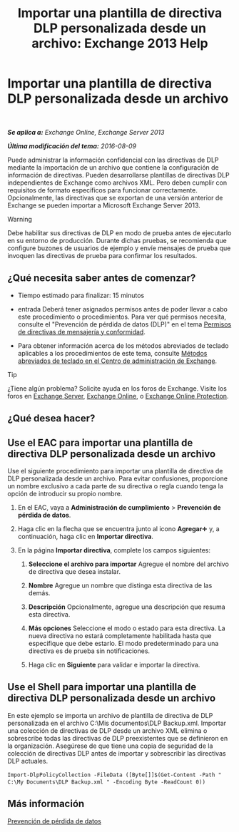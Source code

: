﻿---
title: 'Importar una plantilla de directiva DLP personalizada desde un archivo: Exchange 2013 Help'
TOCTitle: Importar una plantilla de directiva DLP personalizada desde un archivo
ms:assetid: 83f49dbd-f9b1-498e-b548-1529c5e1ccdb
ms:mtpsurl: https://technet.microsoft.com/es-es/library/JJ150531(v=EXCHG.150)
ms:contentKeyID: 48267680
ms.date: 04/23/2018
mtps_version: v=EXCHG.150
ms.translationtype: HT
---

# Importar una plantilla de directiva DLP personalizada desde un archivo

 

_**Se aplica a:** Exchange Online, Exchange Server 2013_

_**Última modificación del tema:** 2016-08-09_

Puede administrar la información confidencial con las directivas de DLP mediante la importación de un archivo que contiene la configuración de información de directivas. Pueden desarrollarse plantillas de directivas DLP independientes de Exchange como archivos XML. Pero deben cumplir con requisitos de formato específicos para funcionar correctamente. Opcionalmente, las directivas que se exportan de una versión anterior de Exchange se pueden importar a Microsoft Exchange Server 2013.


> [!WARNING]
> Debe habilitar sus directivas de DLP en modo de prueba antes de ejecutarlo en su entorno de producción. Durante dichas pruebas, se recomienda que configure buzones de usuarios de ejemplo y envíe mensajes de prueba que invoquen las directivas de prueba para confirmar los resultados.



## ¿Qué necesita saber antes de comenzar?

  - Tiempo estimado para finalizar: 15 minutos

  - entrada Deberá tener asignados permisos antes de poder llevar a cabo este procedimiento o procedimientos. Para ver qué permisos necesita, consulte el "Prevención de pérdida de datos (DLP)" en el tema [Permisos de directivas de mensajería y conformidad](messaging-policy-and-compliance-permissions-exchange-2013-help.md).

  - Para obtener información acerca de los métodos abreviados de teclado aplicables a los procedimientos de este tema, consulte [Métodos abreviados de teclado en el Centro de administración de Exchange](keyboard-shortcuts-in-the-exchange-admin-center-exchange-online-protection-help.md).


> [!TIP]
> ¿Tiene algún problema? Solicite ayuda en los foros de Exchange. Visite los foros en <A href="https://go.microsoft.com/fwlink/p/?linkid=60612">Exchange Server</A>, <A href="https://go.microsoft.com/fwlink/p/?linkid=267542">Exchange Online</A>, o <A href="https://go.microsoft.com/fwlink/p/?linkid=285351">Exchange Online Protection</A>.



## ¿Qué desea hacer?

## Use el EAC para importar una plantilla de directiva DLP personalizada desde un archivo

Use el siguiente procedimiento para importar una plantilla de directiva de DLP personalizada desde un archivo. Para evitar confusiones, proporcione un nombre exclusivo a cada parte de su directiva o regla cuando tenga la opción de introducir su propio nombre.

1.  En el EAC, vaya a **Administración de cumplimiento** \> **Prevención de pérdida de datos**.

2.  Haga clic en la flecha que se encuentra junto al icono **Agregar**![Agregar icono](images/JJ218640.c1e75329-d6d7-4073-a27d-498590bbb558(EXCHG.150).gif "Agregar icono") y, a continuación, haga clic en **Importar directiva**.

3.  En la página **Importar directiva**, complete los campos siguientes:
    
    1.  **Seleccione el archivo para importar** Agregue el nombre del archivo de directiva que desea instalar.
    
    2.  **Nombre** Agregue un nombre que distinga esta directiva de las demás.
    
    3.  **Descripción** Opcionalmente, agregue una descripción que resuma esta directiva.
    
    4.  **Más opciones** Seleccione el modo o estado para esta directiva. La nueva directiva no estará completamente habilitada hasta que especifique que debe estarlo. El modo predeterminado para una directiva es de prueba sin notificaciones.
    
    5.  Haga clic en **Siguiente** para validar e importar la directiva.

## Use el Shell para importar una plantilla de directiva DLP personalizada desde un archivo

En este ejemplo se importa un archivo de plantilla de directiva de DLP personalizada en el archivo C:\\Mis documentos\\DLP Backup.xml. Importar una colección de directivas de DLP desde un archivo XML elimina o sobrescribe todas las directivas de DLP preexistentes que se definieron en la organización. Asegúrese de que tiene una copia de seguridad de la colección de directivas DLP antes de importar y sobrescribir las directivas DLP actuales.

    Import-DlpPolicyCollection -FileData ([Byte[]]$(Get-Content -Path " C:\My Documents\DLP Backup.xml " -Encoding Byte -ReadCount 0))

## Más información

[Prevención de pérdida de datos](technical-overview-of-dlp-data-loss-prevention-in-exchange.md)

